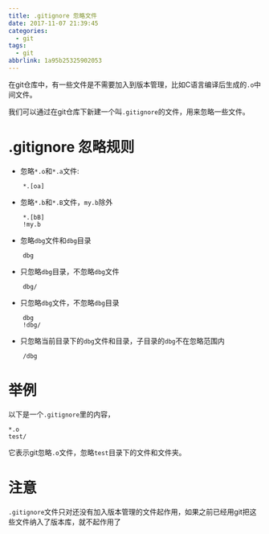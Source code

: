 ```yaml
---
title: .gitignore 忽略文件
date: 2017-11-07 21:39:45
categories:
  - git
tags:
  - git
abbrlink: 1a95b25325902053
---
```


在git仓库中，有一些文件是不需要加入到版本管理，比如C语言编译后生成的`.o`中间文件。

我们可以通过在git仓库下新建一个叫`.gitignore`的文件，用来忽略一些文件。

# .gitignore 忽略规则 

* 忽略`*.o`和`*.a`文件:

```
    *.[oa]
```

* 忽略`*.b`和`*.B`文件，`my.b`除外

```
    *.[bB]  
    !my.b
```

* 忽略`dbg`文件和`dbg`目录

```
    dbg
```

* 只忽略`dbg`目录，不忽略`dbg`文件

```
    dbg/
```

* 只忽略`dbg`文件，不忽略`dbg`目录

```
    dbg  
    !dbg/
```

* 只忽略当前目录下的`dbg`文件和目录，子目录的`dbg`不在忽略范围内

```
    /dbg
```

# 举例

以下是一个`.gitignore`里的内容，
```
*.o
test/
```
它表示git忽略`.o`文件，忽略`test`目录下的文件和文件夹。

# 注意

`.gitignore`文件只对还没有加入版本管理的文件起作用，如果之前已经用git把这些文件纳入了版本库，就不起作用了

